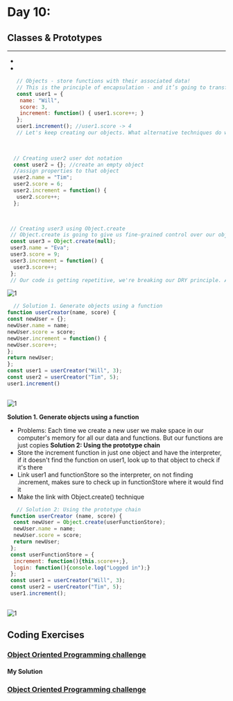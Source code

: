 
# Day 10: 
## Classes & Prototypes
* ****
  - 
  - 
 

 ```javascript
    // Objects - store functions with their associated data!
    // This is the principle of encapsulation - and it’s going to transform how we can ‘reason about’ our code
    const user1 = {
     name: "Will",
     score: 3,
     increment: function() { user1.score++; }
    };
    user1.increment(); //user1.score -> 4
    // Let's keep creating our objects. What alternative techniques do we have for creating objects?
   
    
 ```
  ```javascript
    // Creating user2 user dot notation
    const user2 = {}; //create an empty object
    //assign properties to that object
    user2.name = "Tim";
    user2.score = 6;
    user2.increment = function() {
     user2.score++;
    };

   
  ```
   ```javascript
    // Creating user3 using Object.create
    // Object.create is going to give us fine-grained control over our object later on
    const user3 = Object.create(null);
    user3.name = "Eva";
    user3.score = 9;
    user3.increment = function() {
     user3.score++;
    };
    // Our code is getting repetitive, we're breaking our DRY principle. And suppose we have millions of users! What could we do?

   
   ```
  ![1](https://github.com/NesrinAbuMnezel/Mastering-JavaScript-in-20-Days/assets/95749191/1a514b4d-0ddc-4d8c-b0ad-2b780780dcff)

  ```javascript
    // Solution 1. Generate objects using a function
function userCreator(name, score) {
 const newUser = {};
 newUser.name = name;
 newUser.score = score;
 newUser.increment = function() {
 newUser.score++;
 };
 return newUser;
};
const user1 = userCreator("Will", 3);
const user2 = userCreator("Tim", 5);
user1.increment()
   
   ```
  ![1](https://github.com/NesrinAbuMnezel/Mastering-JavaScript-in-20-Days/assets/95749191/9563a9d5-52f1-4619-8832-2229e7ac7f1c)

**Solution 1. Generate objects using a function**
  - Problems: Each time we create a new user we make space in our computer's memory for all our data and functions. But our functions are just copies
**Solution 2: Using the prototype chain**
  - Store the increment function in just one object and have the interpreter, if it doesn't find the function on user1, look up to that object to check if it's there
  - Link user1 and functionStore so the interpreter, on not finding .increment, makes sure to check up in functionStore where it would find it
  - Make the link with Object.create() technique
 ```javascript
    // Solution 2: Using the prototype chain
  function userCreator (name, score) {
   const newUser = Object.create(userFunctionStore);
   newUser.name = name;
   newUser.score = score;
   return newUser;
  };
  const userFunctionStore = {
   increment: function(){this.score++;},
   login: function(){console.log("Logged in");}
  };
  const user1 = userCreator("Will", 3);
  const user2 = userCreator("Tim", 5);
  user1.increment();
   
   ```
  ![1](https://github.com/NesrinAbuMnezel/Mastering-JavaScript-in-20-Days/assets/95749191/6c94e3fa-7bec-4b64-8e60-2267fc2267f5)



  


## Coding Exercises

### [Object Oriented Programming challenge](https://www.freecodecamp.org/learn/javascript-algorithms-and-data-structures/#object-oriented-programming)

#### My Solution
### [Object Oriented Programming challenge](https://www.freecodecamp.org/Nesrin)





